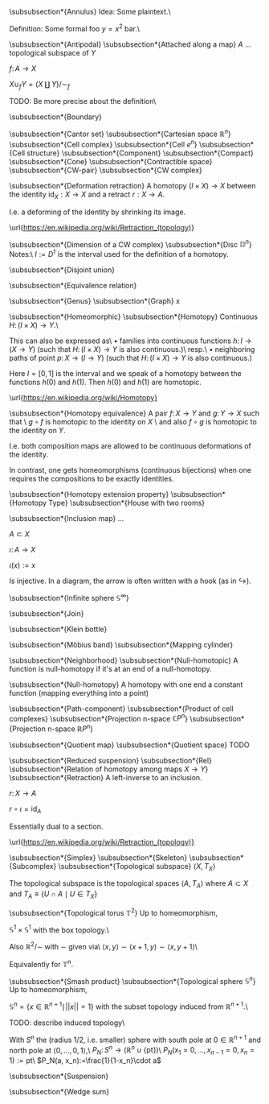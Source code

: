 
\subsubsection*{Annulus}
Idea:
Some plaintext.\\

Definition:
Some formal foo $y=x^2$ bar.\\

\subsubsection*{Antipodal}
\subsubsection*{Attached along a map}
$A$ ... topological subspace of $Y$

$f\colon A\to X$

$X\cup_f Y = (X\amalg Y) / \sim_f$

TODO: Be more precise about the definition\\

\subsubsection*{Boundary}

\subsubsection*{Cantor set}
\subsubsection*{Cartesian space ${\mathbb R}^n$}
\subsubsection*{Cell complex}
\subsubsection*{Cell $e^n$}
\subsubsection*{Cell structure}
\subsubsection*{Component}
\subsubsection*{Compact}
\subsubsection*{Cone}
\subsubsection*{Contractible space}
\subsubsection*{CW-pair}
\subsubsection*{CW complex}

\subsubsection*{Deformation retraction}
A homotopy $(I\times X)\to X$
between the identity $\mathrm{id}_X:X\to X$ and a retract $r:X\to A$.

I.e. a deforming of the identity by shrinking its image.

\url{https://en.wikipedia.org/wiki/Retraction_(topology)}

\subsubsection*{Dimension of a CW complex}
\subsubsection*{Disc ${\mathbb D}^n$}
Notes:\\
$I:=D^1$ is the interval used for the definition of a homotopy.

\subsubsection*{Disjoint union}

\subsubsection*{Equivalence relation}

\subsubsection*{Genus}
\subsubsection*{Graph}
x

\subsubsection*{Homeomorphic}
\subsubsection*{Homotopy}
Continuous $H\colon (I\times X)\to Y$.\\

This can also be expressed as\\
$\bullet$ families into continuous functions $h\colon I\to (X\to Y)$ (such that $H\colon (I\times X)\to Y$ is also continuous.)\\
resp.\\
$\bullet$ neighboring paths of point $p\colon X\to (I\to Y)$ (such that $H\colon (I\times X)\to Y$ is also continuous.)

Here $I=[0,1]$ is the interval and we speak of a homotopy between the functions $h(0)$ and $h(1)$. 
Then $h(0)$ and $h(1)$ are homotopic.

\url{https://en.wikipedia.org/wiki/Homotopy}

\subsubsection*{Homotopy equivalence}
A pair $f\colon X\to Y$ and $g\colon Y\to X$ such that \\
$g\circ f$ is homotopic to the identity on $X$ \\
and also $f\circ g$ is homotopic to the identity on $Y$.

I.e. both composition maps are allowed to be continuous deformations of the identity. 

In contrast, one gets homeomorphisms (continuous bijections) when one requires the compositions to be exactly identities.

\subsubsection*{Homotopy extension property}
\subsubsection*{Homotopy Type}
\subsubsection*{House with two rooms}

\subsubsection*{Inclusion map}
...

$A\subset X$

$\iota\colon A\to X$

$\iota(x):=x$

Is injective. In a diagram, the arrow is often written with a hook (as in $\hookrightarrow$).

\subsubsection*{Infinite sphere ${\mathbb S}^\infty$}

\subsubsection*{Join}

\subsubsection*{Klein bottle}

\subsubsection*{Möbius band}
\subsubsection*{Mapping cylinder}

\subsubsection*{Neighborhood}
\subsubsection*{Null-homotopic}
A function is null-homotopy if it's at an end of a null-homotopy.

\subsubsection*{Null-homotopy}
A homotopy with one end a constant function (mapping everything into a point)

\subsubsection*{Path-component}
\subsubsection*{Product of cell complexes}
\subsubsection*{Projection n-space ${\mathbb C}P^n$}
\subsubsection*{Projection n-space ${\mathbb R}P^n$}

\subsubsection*{Quotient map}
\subsubsection*{Quotient space}
TODO

\subsubsection*{Reduced suspension}
\subsubsection*{Rel}
\subsubsection*{Relation of homotopy among maps $X\to Y$}
\subsubsection*{Retraction}
A left-inverse to an inclusion.

$r\colon X\to A$

$r\circ\iota=\mathrm{id}_A$

Essentially dual to a section.

\url{https://en.wikipedia.org/wiki/Retraction_(topology)}

\subsubsection*{Simplex}
\subsubsection*{Skeleton}
\subsubsection*{Subcomplex}
\subsubsection*{Topological subspace}
$\langle X, T_X\rangle$

The topological subspace is the topological spaces
$\langle A, T_A\rangle$
where $A\subset X$ and $T_A\equiv \{U\cap A\mid U\in T_X\}$

\subsubsection*{Topological torus ${\mathbb T}^2$}
Up to homeomorphism, 

${\mathbb S}^1 \times {\mathbb S}^1$ with the box topology.\\

Also ${\mathbb R}^2/\sim$ with $\sim$ given via\\
$\langle x,y\rangle\sim\langle x+1,y\rangle\sim\langle x,y+1\rangle$\\

Equivalently for ${\mathbb T}^n$.

\subsubsection*{Smash product}
\subsubsection*{Topological sphere ${\mathbb S}^n$}
Up to homeomorphism, 

${\mathbb S}^n = \left\{ x \in {\mathbb R}^{n+1} \mid \vert\vert x \vert\vert = 1 \right\}$ with the subset topology induced from ${\mathbb R}^{n+1}$.\\

TODO: describe induced topology\\

With $S^{n}$ the (radius 1/2, i.e. smaller) sphere with south pole at $0\in {\mathbb R}^{n+1}$ and north pole at $\langle 0,\dots, 0, 1\rangle$,\\
$P_N\colon S^{n}\to({\mathbb R}^n \cup \{{\mathrm{pt}}\})$\\
$P_N(x_1=0,\dots,x_{n-1}=0,x_n=1):={\mathrm{pt}}$\\
$P_N(a, x_n):=\frac{1}{1-x_n}\cdot a$

\subsubsection*{Suspension}

\subsubsection*{Wedge sum}
